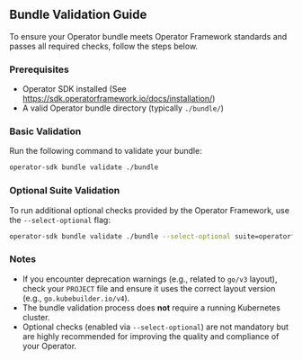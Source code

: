 <!--
  Copyright © 2025 Dell Inc. or its subsidiaries. All Rights Reserved.

  Licensed under the Apache License, Version 2.0 (the "License");
  you may not use this file except in compliance with the License.
  You may obtain a copy of the License at
       http://www.apache.org/licenses/LICENSE-2.0
  Unless required by applicable law or agreed to in writing, software
  distributed under the License is distributed on an "AS IS" BASIS,
  WITHOUT WARRANTIES OR CONDITIONS OF ANY KIND, either express or implied.
  See the License for the specific language governing permissions and
  limitations under the License.
-->

## Bundle Validation Guide

To ensure your Operator bundle meets Operator Framework standards and passes all required checks, follow the steps below.

### Prerequisites

- Operator SDK installed (See https://sdk.operatorframework.io/docs/installation/)
- A valid Operator bundle directory (typically `./bundle/`)

### Basic Validation

Run the following command to validate your bundle:

```bash
operator-sdk bundle validate ./bundle
```

### Optional Suite Validation

To run additional optional checks provided by the Operator Framework, use the `--select-optional` flag:

```bash
operator-sdk bundle validate ./bundle --select-optional suite=operatorframework
```

### Notes

- If you encounter deprecation warnings (e.g., related to `go/v3` layout), check your `PROJECT` file and ensure it uses the correct layout version (e.g., `go.kubebuilder.io/v4`).
- The bundle validation process does **not** require a running Kubernetes cluster.
- Optional checks (enabled via `--select-optional`) are not mandatory but are highly recommended for improving the quality and compliance of your Operator.

